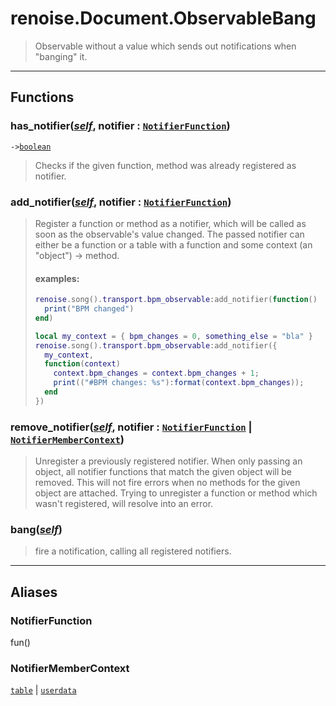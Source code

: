 # renoise.Document.ObservableBang<a name="renoise.Document.ObservableBang"></a>  
> Observable without a value which sends out notifications when "banging" it.  

<!-- toc -->
  

---  
## Functions
### has_notifier([*self*](../../API/builtins/self.md), notifier : [`NotifierFunction`](#NotifierFunction))<a name="has_notifier"></a>
`->`[`boolean`](../../API/builtins/boolean.md)  

> Checks if the given function, method was already registered as notifier.
### add_notifier([*self*](../../API/builtins/self.md), notifier : [`NotifierFunction`](#NotifierFunction))<a name="add_notifier"></a>
> Register a function or method as a notifier, which will be called as soon as
> the observable's value changed. The passed notifier can either be a function
> or a table with a function and some context (an "object") -> method.
> #### examples:
> ```lua
> renoise.song().transport.bpm_observable:add_notifier(function()
>   print("BPM changed")
> end)
> 
> local my_context = { bpm_changes = 0, something_else = "bla" }
> renoise.song().transport.bpm_observable:add_notifier({
>   my_context,
>   function(context)
>     context.bpm_changes = context.bpm_changes + 1;
>     print(("#BPM changes: %s"):format(context.bpm_changes));
>   end
> })
> ```
### remove_notifier([*self*](../../API/builtins/self.md), notifier : [`NotifierFunction`](#NotifierFunction) | [`NotifierMemberContext`](#NotifierMemberContext))<a name="remove_notifier"></a>
> Unregister a previously registered notifier. When only passing an object,
> all notifier functions that match the given object will be removed.
> This will not fire errors when no methods for the given object are attached.
> Trying to unregister a function or method which wasn't registered, will resolve
> into an error.
### bang([*self*](../../API/builtins/self.md))<a name="bang"></a>
>  fire a notification, calling all registered notifiers.  



---  
## Aliases  
### NotifierFunction<a name="NotifierFunction"></a>
fun()  
  
  
### NotifierMemberContext<a name="NotifierMemberContext"></a>
[`table`](../../API/builtins/table.md) | [`userdata`](../../API/builtins/userdata.md)  
  
  

